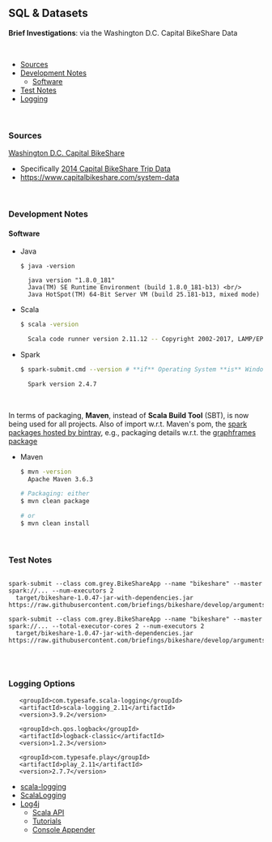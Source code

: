 ## SQL & Datasets

**Brief Investigations**: via the Washington D.C. Capital BikeShare Data

<br/>

* [Sources](#sources)
* [Development Notes](#development-notes)
  * [Software](#software)
* [Test Notes](#test-notes)  
* [Logging](#logging-options)

<br/>

### Sources

[Washington D.C. Capital BikeShare](https://www.capitalbikeshare.com)
* Specifically [2014 Capital BikeShare Trip Data](https://s3.amazonaws.com/capitalbikeshare-data/2014-capitalbikeshare-tripdata.zip)
* https://www.capitalbikeshare.com/system-data

<br/>

### Development Notes

#### Software

*  Java <br/> 
    ```
    $ java -version
    
      java version "1.8.0_181"
      Java(TM) SE Runtime Environment (build 1.8.0_181-b13) <br/> 
      Java HotSpot(TM) 64-Bit Server VM (build 25.181-b13, mixed mode)
    ```

* Scala <br/> 
    ```bash
    $ scala -version
    
      Scala code runner version 2.11.12 -- Copyright 2002-2017, LAMP/EPFL
    ```

* Spark <br/> 
    ```bash
    $ spark-submit.cmd --version # **if** Operating System **is** Windows
    
      Spark version 2.4.7
    ```

<br/> 

In terms of packaging, **Maven**, instead of **Scala Build Tool** (SBT), is now being used for all projects.  Also of import w.r.t. Maven's 
pom, the [spark packages hosted by bintray](https://dl.bintray.com/spark-packages/maven/), e.g., packaging details w.r.t. 
the [graphframes package](https://dl.bintray.com/spark-packages/maven/graphframes/graphframes/0.8.1-spark2.4-s_2.11/)
  
* Maven <br/>
    ```bash
    $ mvn -version    
      Apache Maven 3.6.3 
    
    # Packaging: either
    $ mvn clean package 
    
    # or 
    $ mvn clean install
    ```

<br/>

### Test Notes

```shell

spark-submit --class com.grey.BikeShareApp --name "bikeshare" --master spark://... --num-executors 2 
  target/bikeshare-1.0.47-jar-with-dependencies.jar https://raw.githubusercontent.com/briefings/bikeshare/develop/arguments.yaml
  
spark-submit --class com.grey.BikeShareApp --name "bikeshare" --master spark://... --total-executor-cores 2 --num-executors 2 
  target/bikeshare-1.0.47-jar-with-dependencies.jar https://raw.githubusercontent.com/briefings/bikeshare/develop/arguments.yaml
  
```

<br>

### Logging Options

 ```
    <groupId>com.typesafe.scala-logging</groupId>
    <artifactId>scala-logging_2.11</artifactId>
    <version>3.9.2</version>
    
    <groupId>ch.qos.logback</groupId>
    <artifactId>logback-classic</artifactId>
    <version>1.2.3</version>
      
    <groupId>com.typesafe.play</groupId>
    <artifactId>play_2.11</artifactId>
    <version>2.7.7</version>
```

* [scala-logging](https://index.scala-lang.org/lightbend/scala-logging/scala-logging/3.9.2?target=_2.11)
* [ScalaLogging](https://www.playframework.com/documentation/2.6.x/ScalaLogging) <br/>
* [Log4j](https://logging.apache.org/log4j/2.x/)
  * [Scala API](https://logging.apache.org/log4j/scala/)
  * [Tutorials](https://howtodoinjava.com/log4j/)
  * [Console Appender](https://howtodoinjava.com/log4j/log4j-console-appender-example/)



